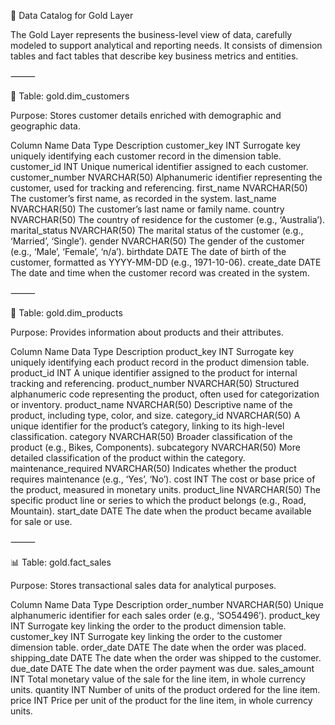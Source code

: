 📘 Data Catalog for Gold Layer

The Gold Layer represents the business-level view of data, carefully modeled to support analytical and reporting needs. It consists of dimension tables and fact tables that describe key business metrics and entities.

⸻

📂 Table: gold.dim_customers

Purpose:
Stores customer details enriched with demographic and geographic data.

Column Name	Data Type	Description
customer_key	INT	Surrogate key uniquely identifying each customer record in the dimension table.
customer_id	INT	Unique numerical identifier assigned to each customer.
customer_number	NVARCHAR(50)	Alphanumeric identifier representing the customer, used for tracking and referencing.
first_name	NVARCHAR(50)	The customer’s first name, as recorded in the system.
last_name	NVARCHAR(50)	The customer’s last name or family name.
country	NVARCHAR(50)	The country of residence for the customer (e.g., ‘Australia’).
marital_status	NVARCHAR(50)	The marital status of the customer (e.g., ‘Married’, ‘Single’).
gender	NVARCHAR(50)	The gender of the customer (e.g., ‘Male’, ‘Female’, ‘n/a’).
birthdate	DATE	The date of birth of the customer, formatted as YYYY-MM-DD (e.g., 1971-10-06).
create_date	DATE	The date and time when the customer record was created in the system.



⸻

📂 Table: gold.dim_products

Purpose:
Provides information about products and their attributes.

Column Name	Data Type	Description
product_key	INT	Surrogate key uniquely identifying each product record in the product dimension table.
product_id	INT	A unique identifier assigned to the product for internal tracking and referencing.
product_number	NVARCHAR(50)	Structured alphanumeric code representing the product, often used for categorization or inventory.
product_name	NVARCHAR(50)	Descriptive name of the product, including type, color, and size.
category_id	NVARCHAR(50)	A unique identifier for the product’s category, linking to its high-level classification.
category	NVARCHAR(50)	Broader classification of the product (e.g., Bikes, Components).
subcategory	NVARCHAR(50)	More detailed classification of the product within the category.
maintenance_required	NVARCHAR(50)	Indicates whether the product requires maintenance (e.g., ‘Yes’, ‘No’).
cost	INT	The cost or base price of the product, measured in monetary units.
product_line	NVARCHAR(50)	The specific product line or series to which the product belongs (e.g., Road, Mountain).
start_date	DATE	The date when the product became available for sale or use.



⸻

📊 Table: gold.fact_sales

Purpose:
Stores transactional sales data for analytical purposes.

Column Name	Data Type	Description
order_number	NVARCHAR(50)	Unique alphanumeric identifier for each sales order (e.g., ‘SO54496’).
product_key	INT	Surrogate key linking the order to the product dimension table.
customer_key	INT	Surrogate key linking the order to the customer dimension table.
order_date	DATE	The date when the order was placed.
shipping_date	DATE	The date when the order was shipped to the customer.
due_date	DATE	The date when the order payment was due.
sales_amount	INT	Total monetary value of the sale for the line item, in whole currency units.
quantity	INT	Number of units of the product ordered for the line item.
price	INT	Price per unit of the product for the line item, in whole currency units.
